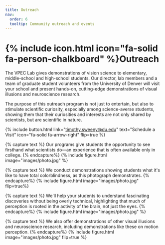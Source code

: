 ```yaml
---
title: Outreach
nav:
  order: 6
  tooltip: Community outreach and events
---
```


# {% include icon.html icon="fa-solid fa-person-chalkboard" %}Outreach

The VPEC Lab gives demonstrations of vision science to elementary, middle-school and high-school students. Our director, lab members and a team of graduate student volunteers from the University of Denver will visit your school and present hands-on, cutting-edge demonstrations of visual illusions and neuroscience research.

The purpose of this outreach program is not just to entertain, but also to stimulate scientific curiosity, especially among science-averse students, showing them that their curiosities and interests are not only shared by scientists, but are scientific in nature.

{%
  include button.html
  link="timothy.sweeny@du.edu"
  text="Schedule a Visit"
  icon="fa-solid fa-arrow-right"
  flip=true
%}

{% capture text %}
Our programs give students the opportunity to see firsthand what scientists do—an experience that is often available only in college.
{% endcapture%}
{% include figure.html image="images/photo.jpg" %}

{% capture text %}
We conduct demonstrations showing students what it's like to have total colorblindness, as this photograph demonstrates.
{% endcapture%}
{% include figure.html image="images/photo.jpg" flip=true%}

{% capture text %}
We'll help your students to understand fascinating discoveries without being overly technical, highlighting that much of perception is rooted in the activity of the brain, not just the eyes.
{% endcapture%}
{% include figure.html image="images/photo.jpg" %}

{% capture text %}
We also offer demonstrations of other visual illusions and neuroscience research, including demonstrations like these on motion perception.
{% endcapture%}
{% include figure.html image="images/photo.jpg" flip=true %}
